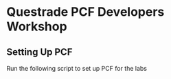 # Questrade PCF Developers Workshop

## Setting Up PCF
Run the following script to set up PCF for the labs
